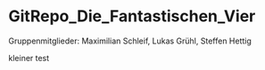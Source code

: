 # GitRepo_Die_Fantastischen_Vier

Gruppenmitglieder:
Maximilian Schleif, Lukas Grühl, Steffen Hettig

kleiner test